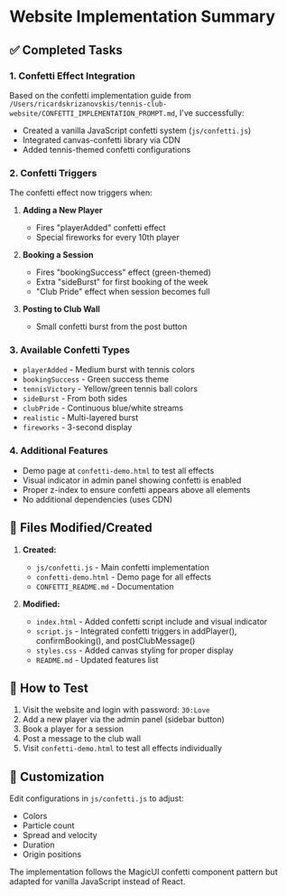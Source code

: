# Website Implementation Summary

## ✅ Completed Tasks

### 1. Confetti Effect Integration
Based on the confetti implementation guide from `/Users/ricardskrizanovskis/tennis-club-website/CONFETTI_IMPLEMENTATION_PROMPT.md`, I've successfully:

- Created a vanilla JavaScript confetti system (`js/confetti.js`)
- Integrated canvas-confetti library via CDN
- Added tennis-themed confetti configurations

### 2. Confetti Triggers
The confetti effect now triggers when:

1. **Adding a New Player** 
   - Fires "playerAdded" confetti effect
   - Special fireworks for every 10th player
   
2. **Booking a Session**
   - Fires "bookingSuccess" effect (green-themed)
   - Extra "sideBurst" for first booking of the week
   - "Club Pride" effect when session becomes full

3. **Posting to Club Wall**
   - Small confetti burst from the post button

### 3. Available Confetti Types
- `playerAdded` - Medium burst with tennis colors
- `bookingSuccess` - Green success theme
- `tennisVictory` - Yellow/green tennis ball colors
- `sideBurst` - From both sides
- `clubPride` - Continuous blue/white streams
- `realistic` - Multi-layered burst
- `fireworks` - 3-second display

### 4. Additional Features
- Demo page at `confetti-demo.html` to test all effects
- Visual indicator in admin panel showing confetti is enabled
- Proper z-index to ensure confetti appears above all elements
- No additional dependencies (uses CDN)

## 📁 Files Modified/Created

1. **Created:**
   - `js/confetti.js` - Main confetti implementation
   - `confetti-demo.html` - Demo page for all effects
   - `CONFETTI_README.md` - Documentation

2. **Modified:**
   - `index.html` - Added confetti script include and visual indicator
   - `script.js` - Integrated confetti triggers in addPlayer(), confirmBooking(), and postClubMessage()
   - `styles.css` - Added canvas styling for proper display
   - `README.md` - Updated features list

## 🎾 How to Test

1. Visit the website and login with password: `30:Love`
2. Add a new player via the admin panel (sidebar button)
3. Book a player for a session
4. Post a message to the club wall
5. Visit `confetti-demo.html` to test all effects individually

## 🎨 Customization

Edit configurations in `js/confetti.js` to adjust:
- Colors
- Particle count
- Spread and velocity
- Duration
- Origin positions

The implementation follows the MagicUI confetti component pattern but adapted for vanilla JavaScript instead of React.
